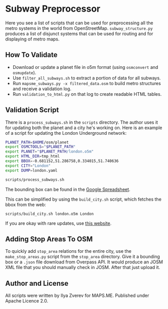 # Subway Preprocessor

Here you see a list of scripts that can be used for preprocessing all the metro
systems in the world from OpenStreetMap. `subway_structure.py` produces
a list of disjunct systems that can be used for routing and for displaying
of metro maps.

## How To Validate

* Download or update a planet file in o5m format (using `osmconvert` and `osmupdate`).
* Use `filter_all_subways.sh` to extract a portion of data for all subways.
* Run `mapsme_subways.py -x filtered_data.osm` to build metro structures and receive a validation log.
* Run `validation_to_html.py` on that log to create readable HTML tables.

## Validation Script

There is a `process_subways.sh` in the `scripts` directory. The author uses it for
updating both the planet and a city he's working on. Here is an example of a script
for updating the London Underground network:

```bash
PLANET_PATH=$HOME/osm/planet
export OSMCTOOLS="$PLANET_PATH"
export PLANET="$PLANET_PATH/london.o5m"
export HTML_DIR=tmp_html
export BBOX=-0.681152,51.286758,0.334015,51.740636
export CITY="London"
export DUMP=london.yaml

scripts/process_subways.sh
```

The bounding box can be found in the
[Google Spreadsheet](https://docs.google.com/spreadsheets/d/1-UHDzfBwHdeyFxgC5cE_MaNQotF3-Y0r1nW9IwpIEj8/edit?usp=sharing).

This can be simplified by using the `build_city.sh` script, which fetches the bbox from the web:

    scripts/build_city.sh london.o5m London

If you are okay with rare updates, use [this website](http://osmz.ru/subways/).

## Adding Stop Areas To OSM

To quickly add `stop_area` relations for the entire city, use the `make_stop_areas.py` script
from the `stop_area` directory. Give it a bounding box or a `.json` file download from Overpass API.
It would produce an JOSM XML file that you should manually check in JOSM. After that
just upload it.

## Author and License

All scripts were written by Ilya Zverev for MAPS.ME. Published under Apache Licence 2.0.
